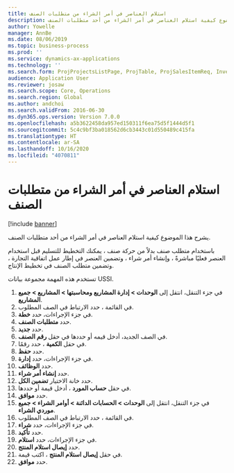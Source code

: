 ```yaml
---
title: استلام العناصر في أمر الشراء من متطلبات الصنف
description: يشرح هذا الموضوع كيفية استلام العناصر في أمر الشراء من أحد متطلبات الصنف.
author: Yowelle
manager: AnnBe
ms.date: 08/06/2019
ms.topic: business-process
ms.prod: ''
ms.service: dynamics-ax-applications
ms.technology: ''
ms.search.form: ProjProjectsListPage, ProjTable, ProjSalesItemReq, InventItemIdLookupSimple, PurchCreateFromSalesOrder, VendAccountItemLookup, PurchTable, PurchEditLines
audience: Application User
ms.reviewer: josaw
ms.search.scope: Core, Operations
ms.search.region: Global
ms.author: andchoi
ms.search.validFrom: 2016-06-30
ms.dyn365.ops.version: Version 7.0.0
ms.openlocfilehash: a5b3622458da957ed150311f6ea75d5f1444d5f1
ms.sourcegitcommit: 5c4c9bf3ba018562d6cb3443c01d550489c415fa
ms.translationtype: HT
ms.contentlocale: ar-SA
ms.lasthandoff: 10/16/2020
ms.locfileid: "4070811"
---
```

# <a name="receive-items-on-purchase-order-from-item-requirement"></a>استلام العناصر في أمر الشراء من متطلبات الصنف

[!include [banner](../../includes/banner.md)]

يشرح هذا الموضوع كيفية استلام العناصر في أمر الشراء من أحد متطلبات الصنف.

باستخدام متطلب صنف بدلاً من حركة صنف ، يمكنك التخطيط للتسليم قبل استخدام العنصر فعليًا مباشرةً ، وإنشاء أمر شراء ، وتضمين العنصر في إطار عمل اتفاقية التجارة ، وتضمين متطلب الصنف في تخطيط الإنتاج. 

تستخدم هذه المهمة مجموعة بيانات USSI.

1. في جزء التنقل، انتقل إلى **الوحدات > إدارة المشاريع ومحاسبتها > المشاريع > جميع المشاريع**.
2. في القائمة ، حدد الارتباط في الصف المطلوب.
3. في جزء الإجراءات، حدد **خطة**.
4. حدد **متطلبات الصنف**.
5. حدد **جديد**.
6. في الصف الجديد، أدخل قيمه أو حددها في حقل **رقم الصنف**.
7. في حقل **الكمية** ، حدد رقمًا.
8. حدد **حفظ**.
9. في جزء الإجراءات، حدد **إدارة**.
10. حدد **الوظائف**.
11. حدد **إنشاء أمر شراء**.
12. حدد خانة الاختيار **تضمين الكل**.
13. في حقل **حساب المورد** ، أدخل قيمة أو حددها.
14. حدد **موافق**.
15. في جزء التنقل، انتقل إلى **الوحدات > الحسابات الدائنة > أوامر الشراء > جميع موردي الشراء**.
16. في القائمة ، حدد الارتباط في الصف المطلوب.
17. في جزء الإجراءات، حدد **شراء**.
18. حدد **تأكيد**.
19. في جزء الإجراءات، حدد **استلام**.
20. حدد **إيصال استلام المنتج**.
21. في حقل **إيصال استلام المنتج** ، اكتب قيمة.
22. حدد **موافق**.

